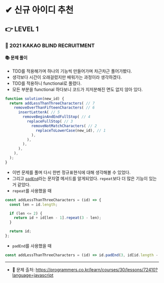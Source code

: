 # ✔ 신규 아이디 추천

## 👉 LEVEL 1

### 🎯 2021 KAKAO BLIND RECRUITMENT

#### 📚 문제 풀이

- TDD를 적용해가며 하나의 기능씩 만들어가며 차근차근 풀어가봤다.
- 생각보다 시간이 오래걸렸지만 배워가는 과정이라 생각하겠다.
- TDD를 적용하니 functional로 풀렸다.
- 모든 부분을 functional 하다보니 코드가 지저분해진 면도 없지 않아 있다.

```js
function solution(new_id) {
  return addLessThanThreeCharacters( // 7
    removeOverThanFifteenCharacters( // 6
      insertLetterA( // 5
        removeBeginAndEndFullStop( // 4
          replaceFullStop( // 3
            removeNotMatchCharacters( // 2
              replaceToLowerCase(new_id), // 1
            ),
          ),
        ),
      ),
    ),
  );
}
```

- 이번 문제를 풀며 다시 한번 정규표현식에 대해 생각해볼 수 있었다.
- 그리고 [`padEnd`](https://developer.mozilla.org/ko/docs/Web/JavaScript/Reference/Global_Objects/String/padEnd)라는 문자열 메서드를 알게되었다. `repeat`보다 더 많은 기능이 있는거 같았다.
- `repeat`를 사용했을 때

```js
const addLessThanThreeCharacters = (id) => {
  const len = id.length;

  if (len <= 2) {
    return id + id[len - 1].repeat(3 - len);
  }

  return id;
};
```

- `padEnd`를 사용했을 때

```js
const addLessThanThreeCharacters = (id) => id.padEnd(3, id[id.length - 1]);
```

---

- 📌 문제 출처: https://programmers.co.kr/learn/courses/30/lessons/72410?language=javascript
